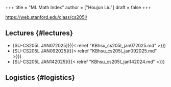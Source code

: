 +++
title = "ML Math Index"
author = ["Houjun Liu"]
draft = false
+++

<https://web.stanford.edu/class/cs205l/>


## Lectures {#lectures}

-   [SU-CS205L JAN072025]({{< relref "KBhsu_cs205l_jan072025.md" >}})
-   [SU-CS205L JAN092025]({{< relref "KBhsu_cs205l_jan092025.md" >}})
-   [SU-CS205L JAN142025]({{< relref "KBhsu_cs205l_jan142024.md" >}})


## Logistics {#logistics}
